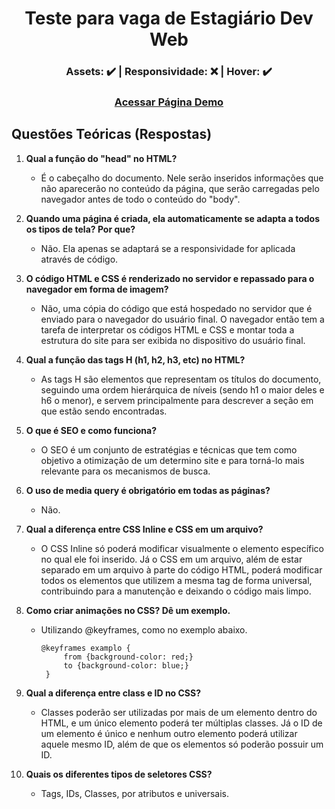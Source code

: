 <div align="center">
   
# Teste para vaga de Estagiário Dev Web

</div>

<div align="center">

### **Assets:** ✔️ | **Responsividade:** ❌ | **Hover:** ✔️
### **[Acessar Página Demo](https://kaioloureiro.github.io/b7web-estagiowebdev/)**

</div>

## Questões Teóricas (Respostas)
1. **Qual a função do "head" no HTML?**
    * É o cabeçalho do documento. Nele serão inseridos informações que não aparecerão no conteúdo da página, que serão carregadas pelo navegador antes de todo o conteúdo do "body".

2. **Quando uma página é criada, ela automaticamente se adapta a todos os tipos de tela? Por que?**
    * Não. Ela apenas se adaptará se a responsividade for aplicada através de código.

3. **O código HTML e CSS é renderizado no servidor e repassado para o navegador em forma de imagem?**
    * Não, uma cópia do código que está hospedado no servidor que é enviado para o navegador do usuário final. O navegador então tem a tarefa de interpretar os códigos HTML e CSS e montar toda a estrutura do site para ser exibida no dispositivo do usuário final.

4. **Qual a função das tags H (h1, h2, h3, etc) no HTML?**
    * As tags H são elementos que representam os títulos do documento, seguindo uma ordem hierárquica de níveis (sendo h1 o maior deles e h6 o menor), e servem principalmente para descrever a seção em que estão sendo encontradas.

5. **O que é SEO e como funciona?**
    * O SEO é um conjunto de estratégias e técnicas que tem como objetivo a otimização de um determino site e para torná-lo mais relevante para os mecanismos de busca.

6. **O uso de media query é obrigatório em todas as páginas?**
    * Não.

7. **Qual a diferença entre CSS Inline e CSS em um arquivo?**
    * O CSS Inline só poderá modificar visualmente o elemento específico no qual ele foi inserido. Já o CSS em um arquivo, além de estar separado em um arquivo à parte do código HTML, poderá modificar todos os elementos que utilizem a mesma tag de forma universal, contribuindo para a manutenção e deixando o código mais limpo.

8. **Como criar animações no CSS? Dê um exemplo.**
    * Utilizando @keyframes, como no exemplo abaixo.<br>
       <pre><code>@keyframes examplo {
           from {background-color: red;}
           to {background-color: blue;}
       }</code></pre>

9. **Qual a diferença entre class e ID no CSS?**
    * Classes poderão ser utilizadas por mais de um elemento dentro do HTML, e um único elemento poderá ter múltiplas classes. Já o ID de um elemento é único e nenhum outro elemento poderá utilizar aquele mesmo ID, além de que os elementos só poderão possuir um ID.

10. **Quais os diferentes tipos de seletores CSS?**
    * Tags, IDs, Classes, por atributos e universais.
